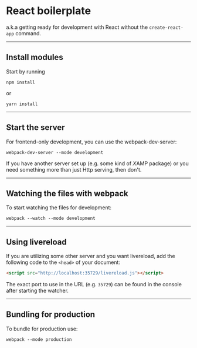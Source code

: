 # React boilerplate

a.k.a getting ready for development with React without the `create-react-app` command.

---

## Install modules

Start by running

```shell
npm install
```

or

```shell
yarn install
```

---

## Start the server

For frontend-only development, you can use the webpack-dev-server:

```shell
webpack-dev-server --mode development
```

If you have another server set up (e.g. some kind of *X*AMP package) or you need something more than just Http serving, then don't.

---

## Watching the files with webpack

To start watching the files for development:

```shell
webpack --watch --mode development
```

---

## Using livereload

If you are utilizing some other server and you want livereload, add the following code to the `<head>` of your document:

```html
<script src="http://localhost:35729/livereload.js"></script>
```

The exact port to use in the URL (e.g. `35729`) can be found in the console after starting the watcher.

---

## Bundling for production

To bundle for production use:

```shell
webpack --mode production
```